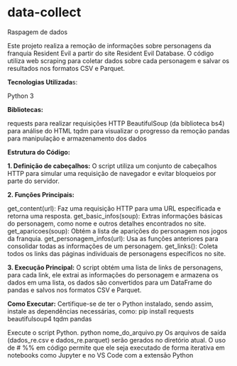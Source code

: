 # data-collect
Raspagem de dados 

Este projeto realiza a remoção de informações sobre personagens da franquia Resident Evil a partir do site Resident Evil Database. O código utiliza web scraping para coletar dados sobre cada personagem e salvar os resultados nos formatos CSV e Parquet.

**Tecnologias Utilizada**s:

Python 3

**Bibliotecas:**

requests para realizar requisições HTTP
BeautifulSoup (da biblioteca bs4) para análise do HTML
tqdm para visualizar o progresso da remoção
pandas para manipulação e armazenamento dos dados

**Estrutura do Código:**

**1. Definição de cabeçalhos:** O script utiliza um conjunto de cabeçalhos HTTP para simular uma requisição de navegador e evitar bloqueios por parte do servidor.

**2. Funções Principais:** 

get_content(url): Faz uma requisição HTTP para uma URL especificada e retorna uma resposta. 
get_basic_infos(soup): Extras informações básicas do personagem, como nome e outros detalhes encontrados no site. 
get_aparicoes(soup): Obtém a lista de aparições do personagem nos jogos da franquia. 
get_personagem_infos(url): Usa as funções anteriores para consolidar todas as informações de um personagem. 
get_links(): Coleta todos os links das páginas individuais de personagens específicos no site.

**3. Execução Principal:** O script obtém uma lista de links de personagens, para cada link, ele extrai as informações do personagem e armazena os dados em uma lista, os dados são convertidos para um DataFrame do pandas e salvos nos formatos CSV e Parquet.

**Como Executar:** Certifique-se de ter o Python instalado, sendo assim, instale as dependências necessárias, como: pip install requests beautifulsoup4 tqdm pandas

Execute o script Python. 
python nome_do_arquivo.py 
Os arquivos de saída (dados_re.csv e dados_re.parquet) serão gerados no diretório atual. 
O uso de # %% em código permite que ele seja executado de forma iterativa em notebooks como Jupyter e no VS Code com a extensão Python
